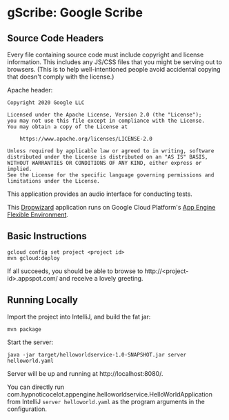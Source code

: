 # gScribe: Google Scribe

## Source Code Headers

Every file containing source code must include copyright and license
information. This includes any JS/CSS files that you might be serving out to
browsers. (This is to help well-intentioned people avoid accidental copying that
doesn't comply with the license.)

Apache header:

    Copyright 2020 Google LLC

    Licensed under the Apache License, Version 2.0 (the "License");
    you may not use this file except in compliance with the License.
    You may obtain a copy of the License at

        https://www.apache.org/licenses/LICENSE-2.0

    Unless required by applicable law or agreed to in writing, software
    distributed under the License is distributed on an "AS IS" BASIS,
    WITHOUT WARRANTIES OR CONDITIONS OF ANY KIND, either express or implied.
    See the License for the specific language governing permissions and
    limitations under the License.

This application provides an audio interface for conducting tests.


This [Dropwizard](http://dropwizard.io/) application runs on Google Cloud Platform's
[App Engine Flexible Environment](https://cloud.google.com/appengine/docs/flexible/).

## Basic Instructions

```
gcloud config set project <project id>
mvn gcloud:deploy
```

If all succeeds, you should be able to browse to http://&lt;project-id&gt;.appspot.com/ and receive
a lovely greeting.

## Running Locally

Import the project into IntelliJ, and build the fat jar:

```
mvn package
```

Start the server:

```
java -jar target/helloworldservice-1.0-SNAPSHOT.jar server helloworld.yaml
```

Server will be up and running at http://localhost:8080/.

You can directly run com.hypnoticocelot.appengine.helloworldservice.HelloWorldApplication from IntelliJ ```server helloworld.yaml``` as the program arguments in the configuration.
